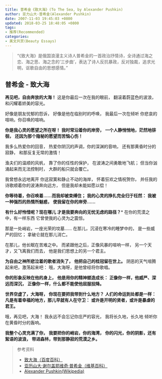 ```yaml
---
title: 普希金《致大海》(To The Sea, by Alexander Pushkin)
author: 亚力山大·普希金(Alexander Pushkin)
date: 2007-11-03 19:45:03 +0800
updated: 2018-03-25 18:48:05 +0800
tags:
- 推荐(Recommended)
categories:
- 美文共赏(Beauty Essays)
---
```


> “《致大海》是俄国浪漫主义诗人普希金的一首政治抒情诗，全诗通过海之恋、海之思、海之念的‘三步曲’，表达了诗人反抗暴政，反对独裁，追求光明，讴歌自由的思想感情。”

<!-- more -->

## 普希金 - 致大海

**再见吧，自由奔放的大海！**
这是你最后一次在我的眼前，
翻滚着蔚蓝色的波浪，
和闪耀着娇美的容光。

好像是朋友忧郁的怨诉，
好像是他在临别时的呼唤，
我最后一次在倾听
你悲哀的喧响，你召唤的喧响。

**你是我心灵的愿望之所在呀！**
**我时常沿着你的岸旁，**
**一个人静悄悄地，茫然地徘徊，**
**还因为那个隐秘的愿望而苦恼心伤！**

我多么热爱你的回音，
热爱你阴沉的声调，你的深渊的音响，
还有那黄昏时分的寂静，
和那反复无常的激情！

渔夫们的温顺的风帆，
靠了你的任性的保护，
在波涛之间勇敢地飞航；
但当你汹涌起来而无法控制时，
大群的船只就会覆亡。

我曾想永远地离开
你这寂寞和静止不动的海岸，
怀着狂欢之情祝贺你，
并任我的诗歌顺着你的波涛奔向远方，
但是我却未能如愿以偿！

**你等待着，你召唤着……而我却被束缚住；**
**我的心灵的挣扎完全归于枉然：**
**我被一种强烈的热情所魅惑，**
**使我留在你的岸旁……**

**有什么好怜惜呢？现在哪儿**
**才是我要奔向的无忧无虑的路径？***
在你的荒漠之中，有一样东西
它曾使我的心灵为之震惊。

那是一处峭岩，一座光荣的坟墓……
在那儿，沉浸在寒冷的睡梦中的，
是一些威严的回忆；
拿破仑就在那儿消亡。

在那儿，他长眠在苦难之中。
而紧跟他之后，正像风暴的喧响一样，
另一个天才，又飞离我们而去，
他是我们思想上的另一个君主。

**为自由之神所悲泣着的歌者消失了，**
**他把自己的桂冠留在世上。**
阴恶的天气喧腾起来吧，激荡起来吧：
哦，大海呀，是他曾经将你歌唱。

**你的形象反映在他的身上，**
**他是用你的精神塑造成长：**
**正像你一样，他威严、深远而深沉，**
**正像你一样，什么都不能使他屈服投降。**

**世界空虚了，大海呀，**
**你现在要把我带到什么地方？**
**人们的命运到处都是一样：**
**凡是有着幸福的地方，那儿早就有人在守卫：**
**或许是开明的贤者，或许是暴虐的君王。**

哦，再见吧，大海！
我永远不会忘记你庄严的容光，
我将长久地，长久地
倾听你在黄昏时分的轰响。

**我整个心灵充满了你，**
**我要把你的峭岩，你的海湾，**
**你的闪光，你的阴影，还有絮语的波浪，**
**带进森林，带到那静寂的荒漠之乡。**


> 参考资料
>    - [致大海（百度百科）](https://baike.baidu.com/item/致大海/3109)
>    - [亚历山大·谢尔盖耶维奇·普希金（维基百科）](https://zh.wikipedia.org/wiki/亚历山大·谢尔盖耶维奇·普希金)
>    - [Alexander Pushkin(Wikipedia)](https://en.wikipedia.org/wiki/Alexander_Pushkin)
